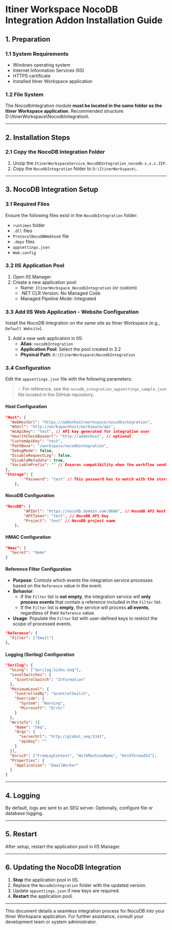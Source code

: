 # Itiner Workspace NocoDB Integration Addon Installation Guide

## 1. Preparation

### 1.1 System Requirements
- Windows operating system
- Internet Information Services (IIS)
- HTTPS certificate
- Installed Itiner Workspace application

### 1.2 File System
The NocodbIntegration module **must be located in the same folder as the Itiner Workspace application**. 
Recommended structure:
D:\ItinerWorkspace\NocodbIntegration\

---

## 2. Installation Steps

### 2.1 Copy the NocoDB Integration Folder
1. Unzip the `ItinerWorkspaceService_NocoDBIntegration_nocodb-x.x.x.ZIP`.
2. Copy the `NocodbIntegration` folder to `D:\ItinerWorkspace\`.

---

## 3. NocoDB Integration Setup

### 3.1 Required Files
Ensure the following files exist in the `NocodbIntegration` folder:
- `runtimes` folder
- `.dll` files
- `ProtocolNocoDBWebhook` file
- `.deps` files
- `appsettings.json`
- `Web.config`

### 3.2 IIS Application Pool
1. Open IIS Manager.
2. Create a new application pool:
   - Name: `ItinerWorkspace_NocodbIntegration` (or custom)
   - .NET CLR Version: No Managed Code
   - Managed Pipeline Mode: Integrated

### 3.3 Add IIS Web Application - Website Configuration
Install the NocoDB Integration on the same site as Itiner Workspace (e.g., `Default Website`).
1. Add a new web application in IIS:
   - **Alias**: `nocodbIntegration`
   - **Application Pool**: Select the pool created in 3.2
   - **Physical Path**: `D:\ItinerWorkspace\NocodbIntegration`

### 3.4 Configuration
Edit the `appsettings.json` file with the following parameters:
> 💡 For reference, see the `nocodb_integration_appsettings_sample.json` file located in the GitHub repository.

#### Host Configuration
```json
"Host": {
  "WebHostUrl": "https://addonhost/workspace/nocodbintegration",
  "WSUrl": "http://workspacehost/workspace/api",
  "WsApiKey": "test", // API key generated for integration user
  "HealthCheckBaseUrl": "http://addonhost", // optional
  "CustomApiKey": "test",
  "PathBase": "/workspace/nocodbintegration",
  "DebugMode": false,
  "DisableRequestLog": false,
  "DisableMetadata": true,
  "VariablePrefix": "" // Ensures compatibility when the workflow sending events to the integration service is an embedded workflow and uses prefixed variable names.
},
"Storage": {
        "Password": "test" // This password has to match with the storage.password value in the Workspace appsettings.json
    },
```
#### NocoDB Configuration

```json
"NocoDB": {
		"APIUrl": "https://nocodb.domain.com:8686", // NocoDB API Host
		"APIToken": "test", // NocoDB API Key
		"Project": "test" // NocoDB project name
	},
```

#### HMAC Configuration
```json
"Hmac": {
  "Secret": "demo"
}
```

#### Reference Filter Configuration
- **Purpose**: Controls which events the integration service processes based on the `Reference` value in the event.
- **Behavior**:
  - If the `Filter` list is **not empty**, the integration service will **only process events** that contain a reference included in the `Filter` list.
  - If the `Filter` list is **empty**, the service will process **all events**, regardless of their `Reference` value.
- **Usage**: Populate the `Filter` list with user-defined keys to restrict the scope of processed events.

```json
"Reference": {
  "Filter": ["Email"]
},
```

#### Logging (Serilog) Configuration
```json
"Serilog": {
  "Using": ["Serilog.Sinks.Seq"],
  "LevelSwitches": {
    "$controlSwitch": "Information"
  },
  "MinimumLevel": {
    "ControlledBy": "$controlSwitch",
    "Override": {
      "System": "Warning",
      "Microsoft": "Error"
    }
  },
  "WriteTo": [{
    "Name": "Seq",
    "Args": {
      "serverUrl": "http://global_seq:5341",
      "apiKey": ""
    }
  }],
  "Enrich": ["FromLogContext", "WithMachineName", "WithThreadId"],
  "Properties": {
    "Application": "EmailWorker"
  }
}
```
---

## 4. Logging
By default, logs are sent to an SEQ server. Optionally, configure file or database logging.

---

## 5. Restart
After setup, restart the application pool in IIS Manager.

---

## 6. Updating the NocoDB Integration
1. **Stop** the application pool in IIS.
2. Replace the `NocodbIntegration` folder with the updated version.
3. Update `appsettings.json` if new keys are required.
4. **Restart** the application pool.

---

This document details a seamless integration process for NocoDB into your Itiner Workspace application. For further assistance, consult your development team or system administrator.
